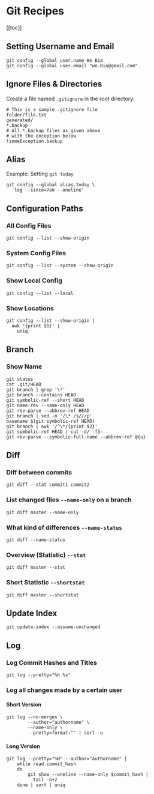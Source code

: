 # Git Recipes

[[toc]]

## Setting Username and Email

```shell
git config --global user.name We Bia
git config --global user.email "we.bia@gmail.com"
```

## Ignore Files & Directories

Create a file named `.gitignore` in the root directory:

```shell
# This is a sample .gitignore file
folder/file.txt
generated/
*.backup
# All *.backup files as given above
# with the exception below
!someException.backup
```

## Alias

Example: Setting `git today`

```shell
git config --global alias.today \
  'log --since=7am --oneline'
```

## Configuration Paths

### All Config Files

```shell
git config --list --show-origin
```

### System Config Files

```shell
git config --list --system --show-origin
```

### Show Local Config

```shell
git config --list --local
```

### Show Locations

```shell
git config --list --show-origin |
  awk '{print $1}' |
    uniq
```

## Branch

### Show Name

```shell
git status
cat .git/HEAD
git branch | grep '\*'
git branch --contains HEAD
git symbolic-ref --short HEAD
git name-rev --name-only HEAD
git rev-parse --abbrev-ref HEAD
git branch | sed -n '/\* /s///p'
basename $(git symbolic-ref HEAD)
git branch | awk '/^\*/{print $2}'
git symbolic-ref HEAD | cut -d/ -f3-
git rev-parse --symbolic-full-name --abbrev-ref @{u}
```

## Diff

### Diff between commits

```shell
git diff --stat commit1 commit2
```

### List changed files `--name-only` on a branch

```shell
git diff master --name-only
```

### What kind of differences `--name-status`

```shell
git diff --name-status
```

### Overview (Statistic) `--stat`

```shell
git diff master --stat
```

### Short Statistic `--shortstat`

```shell
git diff master --shortstat
```

## Update Index

```shell
git update-index --assume-unchanged
```

## Log

### Log Commit Hashes and Titles

```shell
git log --pretty="%h %s"
```

### Log all changes made by a certain user

#### Short Version

```shell
git log --no-merges \
        --author="authorname" \
        --name-only \
        --pretty=format:"" | sort -u
```

#### Long Version

```shell
git log --pretty="%H" --author="authorname" |
    while read commit_hash
    do
        git show --oneline --name-only $commit_hash |
          tail -n+2
    done | sort | uniq
```
